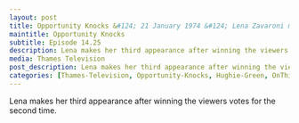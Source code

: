 ```yaml
---
layout: post
title: Opportunity Knocks &#124; 21 January 1974 &#124; Lena Zavaroni makes her third appearance
maintitle: Opportunity Knocks
subtitle: Episode 14.25
description: Lena makes her third appearance after winning the viewers votes for the second time.
media: Thames Television
post_description: Lena makes her third appearance after winning the viewers votes for the second time.
categories: [Thames-Television, Opportunity-Knocks, Hughie-Green, OnThisDay21January]
---
```


Lena makes her third appearance after winning the viewers votes for the second time.

